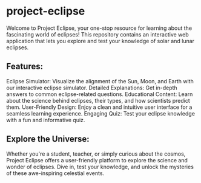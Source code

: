# project-eclipse
Welcome to Project Eclipse, your one-stop resource for learning about the fascinating world of eclipses! This repository contains an interactive web application that lets you explore and test your knowledge of solar and lunar eclipses.

## Features:

Eclipse Simulator: Visualize the alignment of the Sun, Moon, and Earth with our interactive eclipse simulator.
Detailed Explanations: Get in-depth answers to common eclipse-related questions.
Educational Content: Learn about the science behind eclipses, their types, and how scientists predict them.
User-Friendly Design: Enjoy a clean and intuitive user interface for a seamless learning experience.
Engaging Quiz: Test your eclipse knowledge with a fun and informative quiz.

## Explore the Universe:


Whether you're a student, teacher, or simply curious about the cosmos, Project Eclipse offers a user-friendly platform to explore the science and wonder of eclipses. Dive in, test your knowledge, and unlock the mysteries of these awe-inspiring celestial events.

